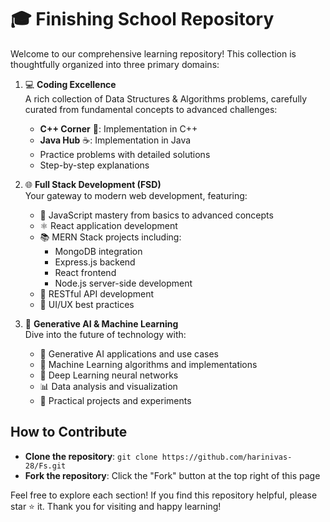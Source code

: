 # 🎓 Finishing School Repository

Welcome to our comprehensive learning repository! This collection is thoughtfully organized into three primary domains:

1. 💻 **Coding Excellence**  
    A rich collection of Data Structures & Algorithms problems, carefully curated from fundamental concepts to advanced challenges:
    - **C++ Corner** 🔧: Implementation in C++
    - **Java Hub** ☕: Implementation in Java
    - Practice problems with detailed solutions
    - Step-by-step explanations

2. 🌐 **Full Stack Development (FSD)**  
    Your gateway to modern web development, featuring:
    - 📝 JavaScript mastery from basics to advanced concepts
    - ⚛️ React application development
    - 📚 MERN Stack projects including:
      - MongoDB integration
      - Express.js backend
      - React frontend
      - Node.js server-side development
    - 🔄 RESTful API development
    - 🎨 UI/UX best practices

3. 🤖 **Generative AI & Machine Learning**  
    Dive into the future of technology with:
    - 🎯 Generative AI applications and use cases
    - 🧮 Machine Learning algorithms and implementations
    - 🧠 Deep Learning neural networks
    - 📊 Data analysis and visualization
    - 🔬 Practical projects and experiments

## How to Contribute

- **Clone the repository**: `git clone https://github.com/harinivas-28/Fs.git`
- **Fork the repository**: Click the "Fork" button at the top right of this page

Feel free to explore each section! If you find this repository helpful, please star ⭐ it. Thank you for visiting and happy learning!